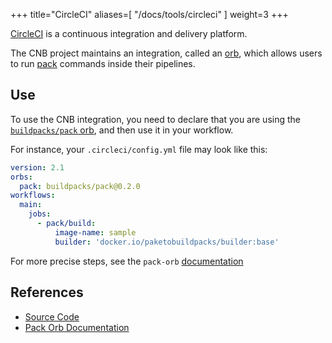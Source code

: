 
+++
title="CircleCI"
aliases=[
  "/docs/tools/circleci"
]
weight=3
+++

[CircleCI][circleci] is a continuous integration and delivery platform.

The CNB project maintains an integration, called an [orb](https://circleci.com/orbs/), 
which allows users to run [pack][pack] commands inside their pipelines.

<!--more-->

## Use
To use the CNB integration, you need to declare that you are using the [`buildpacks/pack` orb](https://circleci.com/developer/orbs/orb/buildpacks/pack), and then use
it in your workflow.

For instance, your `.circleci/config.yml` file may look like this:
```yaml
version: 2.1
orbs:
  pack: buildpacks/pack@0.2.0
workflows:
  main:
    jobs:
      - pack/build:
          image-name: sample
          builder: 'docker.io/paketobuildpacks/builder:base'
```

For more precise steps, see the `pack-orb` [documentation][pack-orb-docs]

## References

- [Source Code][pack-orb-source]
- [Pack Orb Documentation][pack-orb-docs]

[pack]: /docs/install-pack
[circleci]: https://circleci.com/
[pack-orb-source]: https://github.com/buildpacks/pack-orb
[pack-orb-docs]: https://circleci.com/developer/orbs/orb/buildpacks/pack
